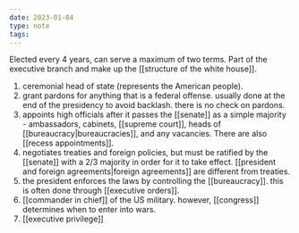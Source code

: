 ```yaml
---
date: 2023-01-04
type: note
tags:
---
```


Elected every 4 years, can serve a maximum of two terms.
Part of the executive branch and make up the [[structure of the white house]].

1. ceremonial head of state (represents the American people).
2. grant pardons for anything that is a federal offense. usually done at the end of the presidency to avoid backlash. there is no check on pardons.
3. appoints high officials after it passes the [[senate]] as a simple majority - ambassadors, cabinets, [[supreme court]], heads of [[bureaucracy|bureaucracies]], and any vacancies. There are also [[recess appointments]].
4. negotiates treaties and foreign policies, but must be ratified by the [[senate]] with a 2/3 majority in order for it to take effect. [[president and foreign agreements|foreign agreements]] are different from treaties.
5. the president enforces the laws by controlling the [[bureaucracy]]. this is often done through [[executive orders]].
6. [[commander in chief]] of the US military. however, [[congress]] determines when to enter into wars.
7. [[executive privilege]]
